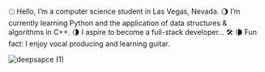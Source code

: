  🌕 Hello, I’m a computer science student in Las Vegas, Nevada. 
 🌖 I’m currently learning Python and the application of data structures & algorithms in C++.
 🌗 I aspire to become a full-stack developer... 🛠️
 🌘 Fun fact: I enjoy vocal producing and learning guitar.
 
 ![deepsapce (1)](https://github.com/RahelSiefe/RahelSiefe/assets/157772461/7db25c3c-dbb7-4737-9af7-1992acbde8af)
